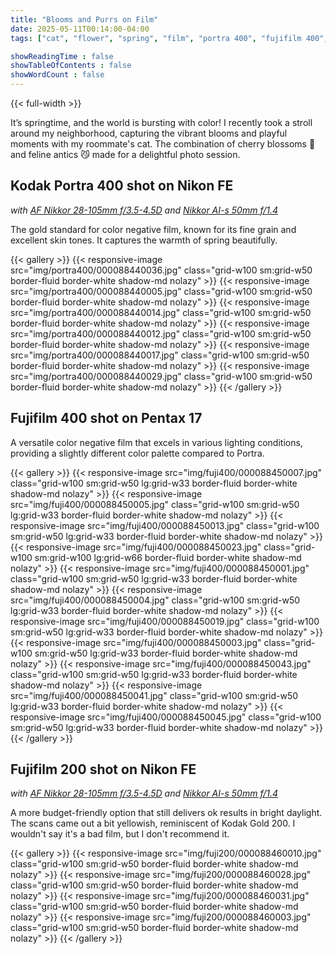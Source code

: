 ```yaml
---
title: "Blooms and Purrs on Film"
date: 2025-05-11T00:14:00-04:00
tags: ["cat", "flower", "spring", "film", "portra 400", "fujifilm 400", "fujifilm 200", "pentax 17", "nikon fe"]

showReadingTime : false
showTableOfContents : false
showWordCount : false
---
```


{{< full-width >}}

It’s springtime, and the world is bursting with color! I recently took a stroll around my neighborhood, capturing the vibrant blooms and playful moments with my roommate's cat. The combination of cherry blossoms 🌸 and feline antics 😼 made for a delightful photo session.

## Kodak Portra 400 shot on Nikon FE

*with [AF Nikkor 28-105mm f/3.5-4.5D](https://www.kenrockwell.com/nikon/28105af.htm) and [Nikkor AI-s 50mm f/1.4](https://kenrockwell.com/nikon/50mm-f14-ais.htm)*

The gold standard for color negative film, known for its fine grain and excellent skin tones. It captures the warmth of spring beautifully.

{{< gallery >}}
    {{< responsive-image src="img/portra400/000088440036.jpg" class="grid-w100 sm:grid-w50 border-fluid border-white shadow-md nolazy" >}}
    {{< responsive-image src="img/portra400/000088440005.jpg" class="grid-w100 sm:grid-w50 border-fluid border-white shadow-md nolazy" >}}
    {{< responsive-image src="img/portra400/000088440014.jpg" class="grid-w100 sm:grid-w50 border-fluid border-white shadow-md nolazy" >}}
    {{< responsive-image src="img/portra400/000088440012.jpg" class="grid-w100 sm:grid-w50 border-fluid border-white shadow-md nolazy" >}}
    {{< responsive-image src="img/portra400/000088440017.jpg" class="grid-w100 sm:grid-w50 border-fluid border-white shadow-md nolazy" >}}
    {{< responsive-image src="img/portra400/000088440029.jpg" class="grid-w100 sm:grid-w50 border-fluid border-white shadow-md nolazy" >}}
{{< /gallery >}}

## Fujifilm 400 shot on Pentax 17

A versatile color negative film that excels in various lighting conditions, providing a slightly different color palette compared to Portra.

{{< gallery >}}
    {{< responsive-image src="img/fuji400/000088450007.jpg" class="grid-w100 sm:grid-w50 lg:grid-w33 border-fluid border-white shadow-md nolazy" >}}
    {{< responsive-image src="img/fuji400/000088450005.jpg" class="grid-w100 sm:grid-w50 lg:grid-w33 border-fluid border-white shadow-md nolazy" >}}
    {{< responsive-image src="img/fuji400/000088450013.jpg" class="grid-w100 sm:grid-w50 lg:grid-w33 border-fluid border-white shadow-md nolazy" >}}
    {{< responsive-image src="img/fuji400/000088450023.jpg" class="grid-w100 sm:grid-w100 lg:grid-w66 border-fluid border-white shadow-md nolazy" >}}
    {{< responsive-image src="img/fuji400/000088450001.jpg" class="grid-w100 sm:grid-w50 lg:grid-w33 border-fluid border-white shadow-md nolazy" >}}
    {{< responsive-image src="img/fuji400/000088450004.jpg" class="grid-w100 sm:grid-w50 lg:grid-w33 border-fluid border-white shadow-md nolazy" >}}
    {{< responsive-image src="img/fuji400/000088450019.jpg" class="grid-w100 sm:grid-w50 lg:grid-w33 border-fluid border-white shadow-md nolazy" >}}
    {{< responsive-image src="img/fuji400/000088450003.jpg" class="grid-w100 sm:grid-w50 lg:grid-w33 border-fluid border-white shadow-md nolazy" >}}
    {{< responsive-image src="img/fuji400/000088450043.jpg" class="grid-w100 sm:grid-w50 lg:grid-w33 border-fluid border-white shadow-md nolazy" >}}
    {{< responsive-image src="img/fuji400/000088450041.jpg" class="grid-w100 sm:grid-w50 lg:grid-w33 border-fluid border-white shadow-md nolazy" >}}
    {{< responsive-image src="img/fuji400/000088450045.jpg" class="grid-w100 sm:grid-w50 lg:grid-w33 border-fluid border-white shadow-md nolazy" >}}
{{< /gallery >}}

## Fujifilm 200 shot on Nikon FE

*with [AF Nikkor 28-105mm f/3.5-4.5D](https://www.kenrockwell.com/nikon/28105af.htm) and [Nikkor AI-s 50mm f/1.4](https://kenrockwell.com/nikon/50mm-f14-ais.htm)*

A more budget-friendly option that still delivers ok results in bright daylight. The scans came out a bit yellowish, reminiscent of Kodak Gold 200. I wouldn't say it's a bad film, but I don't recommend it.

{{< gallery >}}
    {{< responsive-image src="img/fuji200/000088460010.jpg" class="grid-w100 sm:grid-w50 border-fluid border-white shadow-md nolazy" >}}
    {{< responsive-image src="img/fuji200/000088460028.jpg" class="grid-w100 sm:grid-w50 border-fluid border-white shadow-md nolazy" >}}
    {{< responsive-image src="img/fuji200/000088460031.jpg" class="grid-w100 sm:grid-w50 border-fluid border-white shadow-md nolazy" >}}
    {{< responsive-image src="img/fuji200/000088460003.jpg" class="grid-w100 sm:grid-w50 border-fluid border-white shadow-md nolazy" >}}
{{< /gallery >}}

